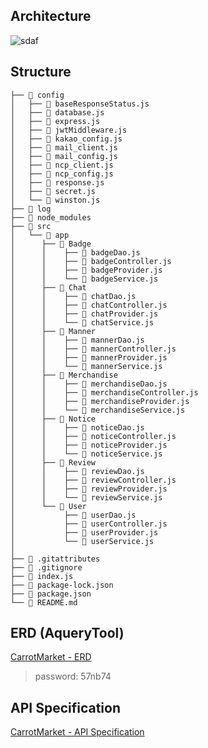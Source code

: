 ## Architecture

![sdaf](https://user-images.githubusercontent.com/23329560/128726338-7fdd528f-553d-464e-8024-61a28c893587.JPG)

## Structure

```
├── 📂 config
│   ├── 📄 baseResponseStatus.js
│   ├── 📄 database.js
│   ├── 📄 express.js
│   ├── 📄 jwtMiddleware.js
│   ├── 📄 kakao_config.js
│   ├── 📄 mail_client.js
│   ├── 📄 mail_config.js
│   ├── 📄 ncp_client.js
│   ├── 📄 ncp_config.js
│   ├── 📄 response.js
│   ├── 📄 secret.js
│   └── 📄 winston.js
├── 📂 log
├── 📂 node_modules
├── 📂 src
│   └── 📂 app
│ 	   ├── 📂 Badge
│      │    ├── 📄 badgeDao.js
│ 	   │    ├── 📄 badgeController.js
│ 	   │    ├── 📄 badgeProvider.js
│ 	   │    └── 📄 badgeService.js
│ 	   ├── 📂 Chat
│      │    ├── 📄 chatDao.js
│ 	   │    ├── 📄 chatController.js
│ 	   │    ├── 📄 chatProvider.js
│ 	   │    └── 📄 chatService.js
│ 	   ├── 📂 Manner
│      │    ├── 📄 mannerDao.js
│ 	   │    ├── 📄 mannerController.js
│ 	   │    ├── 📄 mannerProvider.js
│ 	   │    └── 📄 mannerService.js
│ 	   ├── 📂 Merchandise
│      │    ├── 📄 merchandiseDao.js
│ 	   │    ├── 📄 merchandiseController.js
│ 	   │    ├── 📄 merchandiseProvider.js
│ 	   │    └── 📄 merchandiseService.js
│ 	   ├── 📂 Notice
│      │    ├── 📄 noticeDao.js
│ 	   │    ├── 📄 noticeController.js
│ 	   │    ├── 📄 noticeProvider.js
│ 	   │    └── 📄 noticeService.js
│ 	   ├── 📂 Review
│      │    ├── 📄 reviewDao.js
│ 	   │    ├── 📄 reviewController.js
│ 	   │    ├── 📄 reviewProvider.js
│ 	   │    └── 📄 reviewService.js
│ 	   └── 📂 User
│    	    ├── 📄 userDao.js
│ 	 	    ├── 📄 userController.js
│ 	 	    ├── 📄 userProvider.js
│ 	 	    └── 📄 userService.js
│
├── 📄 .gitattributes
├── 📄 .gitignore
├── 📄 index.js
├── 📄 package-lock.json
├── 📄 package.json
└── 📄 README.md
```

## ERD (AqueryTool)

[CarrotMarket - ERD](https://aquerytool.com/aquerymain/index/?rurl=2dfdcc71-f60a-4306-ac9d-8b303411339a)

> password: 57nb74

## API Specification

[CarrotMarket - API Specification](https://docs.google.com/spreadsheets/d/1rSCdo6pP4Xo8qxCNOJFs7G3DFJ0R3hfqZhpsfFGTzbw/edit?usp=sharing)
